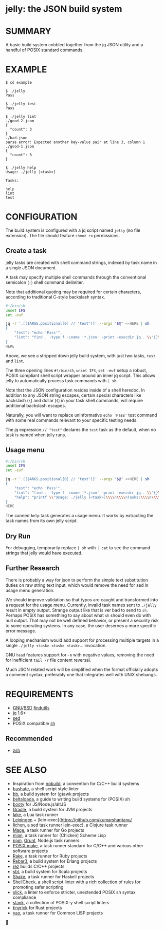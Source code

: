# jelly: the JSON build system

# SUMMARY

A basic build system cobbled together from the jq JSON utility and a handful of POSIX standard commands.

# EXAMPLE

```console
$ cd example

$ ./jelly
Pass

$ ./jelly test
Pass

$ ./jelly lint
./good-2.json
{
  "count": 3
}
./bad.json
parse error: Expected another key-value pair at line 3, column 1
./good-1.json
{
  "count": 3
}

$ ./jelly help
Usage: ./jelly [<task>]

Tasks:

help
lint
test
```

# CONFIGURATION

The build system is configured with a jq script named `jelly` (no file extension). The file should feature `chmod +x` permissions.

## Create a task

jelly tasks are created with shell command strings, indexed by task name in a single JSON document.

A task may specify multiple shell commands through the conventional semicolon (`;`) shell command delimiter.

Note that additional quoting may be required for certain characters, according to traditional C-style backslash syntax.

```sh
#!/bin/sh
unset IFS
set -euf

jq -r '.[($ARGS.positional[0] // "test")]' --args "$@" <<HERE | sh
{
    "test": "echo 'Pass'",
    "lint": "find . -type f -iname '*.json' -print -execdir jq . \\"{}\\" +"
}
HERE
```

Above, we see a stripped down jelly build system, with just two tasks, `test` and `lint`.

The three opening lines `#!/bin/sh`, `unset IFS`, `set -euf` setup a robust, POSIX compliant shell script wrapper around an inner jq script. This allows jelly to automatically process task commands with `| sh`.

Note that the JSON configuration resides inside of a shell heredoc. In addition to any JSON string escapes, certain special characters like backslash (`\`) and dollar (`$`) in your task shell commands, will require additional backslash escapes.

Naturally, you will want to replace uninformative `echo 'Pass'` test command with some real commands relevant to your specific testing needs.

The jq expression `// "test"` declares the `test` task as the default, when no task is named when jelly runs.

## Usage menu

```sh
#!/bin/sh
unset IFS
set -euf

jq -r '.[($ARGS.positional[0] // "test")]' --args "$@" <<HERE | sh
{
    "test": "echo 'Pass'",
    "lint": "find . -type f -iname '*.json' -print -execdir jq . \\"{}\\" +",
    "help": "printf \\"Usage: ./jelly [<task>]\\\\n\\\\nTasks:\\\\n\\\\n\\"; tail -r ./jelly | tail -n +2 | tail -r | tail -n +6 | sed 's/\\\\\\\\\\\\\\\\/\\\\\\\\/g' | jq -r 'keys | .[]'"
}
HERE
```

The canned `help` task generates a usage menu. It works by extracting the task names from its own jelly script.

## Dry Run

For debugging, temporarily replace `| sh` with `| cat` to see the command strings that jelly would have executed.

## Further Research

There is probably a way for json to perform the simple text substitution duties on raw string text input, which would remove the need for sed in usage menu generation.

We should improve validation so that typos are caught and transformed into a request for the usage menu. Currently, invalid task names sent to `./jelly` result in empty output. Strange output like that is ver bad to send to `sh`. Perhaps POSIX has something to say about what `sh` should even do with null output. That may not be well defined behavior, or present a security risk to some operating systems. In any case, the user deserves a more specific error message.

A looping mechanism would add support for processing multiple targets in a single `./jelly <task> <task> <task>`... invocation.

GNU `head` features support for `-n` with negative values, removing the need for inefficient `tail -r` file content reversal.

Much JSON related work will be simplified when the format officially adopts a comment syntax, preferably one that integrates well with UNIX shebangs.

# REQUIREMENTS

* [GNU](https://www.gnu.org/)/[BSD](https://en.wikipedia.org/wiki/Berkeley_Software_Distribution) [findutils](https://en.wikipedia.org/wiki/Find_(Unix))
* [jq](https://jqlang.github.io/jq/) 1.6+
* [sed](https://pubs.opengroup.org/onlinepubs/009695299/utilities/sed.html)
* POSIX compatible [sh](https://pubs.opengroup.org/onlinepubs/9699919799/utilities/sh.html)

## Recommended

* [zsh](https://www.zsh.org/)

# SEE ALSO

* Inspiration from [nobuild](https://github.com/tsoding/nobuild), a convention for C/C++ build systems
* [bashate](https://github.com/openstack/bashate), a shell script style linter
* [bb](https://github.com/mcandre/bb), a build system for (g)awk projects
* [beltaloada](https://github.com/mcandre/beltaloada), a guide to writing build systems for (POSIX) sh
* [booty](https://github.com/mcandre/booty?tab=readme-ov-file) for JS/Node.js/altJS
* [Gradle](https://gradle.org/), a build system for JVM projects
* [lake](https://luarocks.org/modules/steved/lake), a Lua task runner
* [Leiningen](https://leiningen.org/) + [lein-exec](https://github.com/kumarshantanu/
* [lichen](https://github.com/mcandre/lichen), a sed task runner
lein-exec), a Clojure task runner
* [Mage](https://magefile.org/), a task runner for Go projects
* [mian](https://github.com/mcandre/mian), a task runner for (Chicken) Scheme Lisp
* [npm](https://www.npmjs.com/), [Grunt](https://gruntjs.com/), Node.js task runners
* [POSIX make](https://pubs.opengroup.org/onlinepubs/009695299/utilities/make.html), a task runner standard for C/C++ and various other software projects
* [Rake](https://ruby.github.io/rake/), a task runner for Ruby projects
* [Rebar3](https://www.rebar3.org/), a build system for Erlang projects
* [rez](https://github.com/mcandre/rez) builds C/C++ projects
* [sbt](https://www.scala-sbt.org/index.html), a build system for Scala projects
* [Shake](https://shakebuild.com/), a task runner for Haskell projects
* [ShellCheck](https://www.shellcheck.net/), a shell script linter with a rich collection of rules for promoting safer scripting
* [slick](https://github.com/mcandre/slick), a linter to enforce stricter, unextended POSIX sh syntax compliance
* [stank](https://github.com/mcandre/stank), a collection of POSIX-y shell script linters
* [tinyrick](https://github.com/mcandre/tinyrick) for Rust projects
* [yao](https://github.com/mcandre/yao), a task runner for Common LISP projects

🍮
